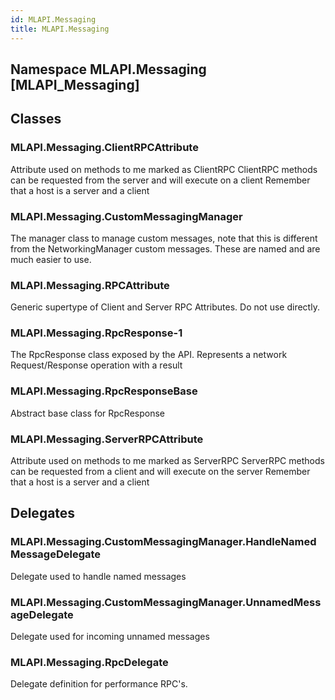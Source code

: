 ```yaml
---  
id: MLAPI.Messaging  
title: MLAPI.Messaging  
---
```


## Namespace MLAPI.Messaging [MLAPI_Messaging]

<div class="markdown level0 summary" markdown="1">

</div>

<div class="markdown level0 conceptual" markdown="1">

</div>

<div class="markdown level0 remarks" markdown="1">

</div>

## Classes

### MLAPI.Messaging.ClientRPCAttribute

<div class="section" markdown="1">

Attribute used on methods to me marked as ClientRPC ClientRPC methods
can be requested from the server and will execute on a client Remember
that a host is a server and a client

</div>

### MLAPI.Messaging.CustomMessagingManager

<div class="section" markdown="1">

The manager class to manage custom messages, note that this is different
from the NetworkingManager custom messages. These are named and are much
easier to use.

</div>

### MLAPI.Messaging.RPCAttribute

<div class="section" markdown="1">

Generic supertype of Client and Server RPC Attributes. Do not use
directly.

</div>

### MLAPI.Messaging.RpcResponse-1

<div class="section" markdown="1">

The RpcResponse class exposed by the API. Represents a network
Request/Response operation with a result

</div>

### MLAPI.Messaging.RpcResponseBase

<div class="section" markdown="1">

Abstract base class for RpcResponse

</div>

### MLAPI.Messaging.ServerRPCAttribute

<div class="section" markdown="1">

Attribute used on methods to me marked as ServerRPC ServerRPC methods
can be requested from a client and will execute on the server Remember
that a host is a server and a client

</div>

## Delegates

### MLAPI.Messaging.CustomMessagingManager.HandleNamedMessageDelegate

<div class="section" markdown="1">

Delegate used to handle named messages

</div>

### MLAPI.Messaging.CustomMessagingManager.UnnamedMessageDelegate

<div class="section" markdown="1">

Delegate used for incoming unnamed messages

</div>

### MLAPI.Messaging.RpcDelegate

<div class="section" markdown="1">

Delegate definition for performance RPC's.

</div>
